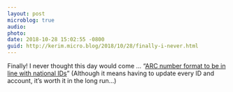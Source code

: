 ```yaml
---
layout: post
microblog: true
audio: 
photo: 
date: 2018-10-28 15:02:55 -0800
guid: http://kerim.micro.blog/2018/10/28/finally-i-never.html
---
```

Finally! I never thought this day would come … “[ARC number format to be in line with national IDs](http://www.taipeitimes.com/News/front/archives/2018/10/29/2003703235)” (Although it means having to update every ID and account, it’s worth it in the long run…)

